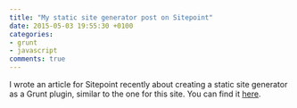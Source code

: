 ```yaml
---
title: "My static site generator post on Sitepoint"
date: 2015-05-03 19:55:30 +0100
categories: 
- grunt
- javascript
comments: true
---
```


I wrote an article for Sitepoint recently about creating a static site generator as a Grunt plugin, similar to the one for this site. You can find it [here](http://www.sitepoint.com/building-static-site-generator-grunt-plugin/).
